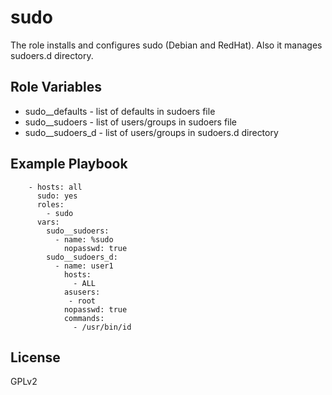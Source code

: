 sudo
====

The role installs and configures sudo (Debian and RedHat). Also it manages sudoers.d directory.

Role Variables
--------------

* sudo__defaults - list of defaults in sudoers file
* sudo__sudoers - list of users/groups in sudoers file
* sudo__sudoers_d - list of users/groups in sudoers.d directory

Example Playbook
----------------

        - hosts: all
          sudo: yes
          roles:
            - sudo
          vars:
            sudo__sudoers:
              - name: %sudo
                nopasswd: true
            sudo__sudoers_d:
              - name: user1
                hosts:
                  - ALL
                asusers:
                 - root
                nopasswd: true
                commands:
                  - /usr/bin/id

License
-------

GPLv2

